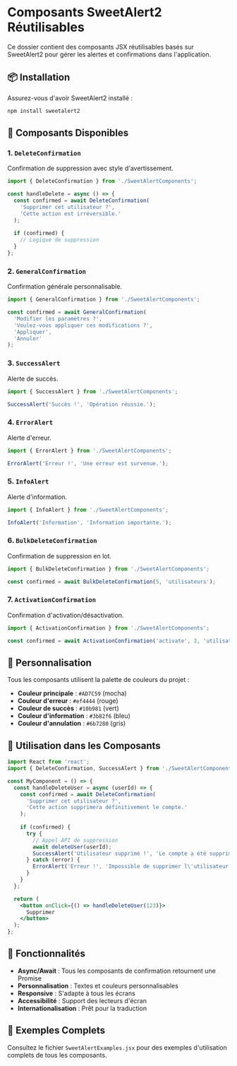 # Composants SweetAlert2 Réutilisables

Ce dossier contient des composants JSX réutilisables basés sur SweetAlert2 pour gérer les alertes et confirmations dans l'application.

## 📦 Installation

Assurez-vous d'avoir SweetAlert2 installé :

```bash
npm install sweetalert2
```

## 🚀 Composants Disponibles

### 1. `DeleteConfirmation`
Confirmation de suppression avec style d'avertissement.

```jsx
import { DeleteConfirmation } from './SweetAlertComponents';

const handleDelete = async () => {
  const confirmed = await DeleteConfirmation(
    'Supprimer cet utilisateur ?',
    'Cette action est irréversible.'
  );
  
  if (confirmed) {
    // Logique de suppression
  }
};
```

### 2. `GeneralConfirmation`
Confirmation générale personnalisable.

```jsx
import { GeneralConfirmation } from './SweetAlertComponents';

const confirmed = await GeneralConfirmation(
  'Modifier les paramètres ?',
  'Voulez-vous appliquer ces modifications ?',
  'Appliquer',
  'Annuler'
);
```

### 3. `SuccessAlert`
Alerte de succès.

```jsx
import { SuccessAlert } from './SweetAlertComponents';

SuccessAlert('Succès !', 'Opération réussie.');
```

### 4. `ErrorAlert`
Alerte d'erreur.

```jsx
import { ErrorAlert } from './SweetAlertComponents';

ErrorAlert('Erreur !', 'Une erreur est survenue.');
```

### 5. `InfoAlert`
Alerte d'information.

```jsx
import { InfoAlert } from './SweetAlertComponents';

InfoAlert('Information', 'Information importante.');
```

### 6. `BulkDeleteConfirmation`
Confirmation de suppression en lot.

```jsx
import { BulkDeleteConfirmation } from './SweetAlertComponents';

const confirmed = await BulkDeleteConfirmation(5, 'utilisateurs');
```

### 7. `ActivationConfirmation`
Confirmation d'activation/désactivation.

```jsx
import { ActivationConfirmation } from './SweetAlertComponents';

const confirmed = await ActivationConfirmation('activate', 3, 'utilisateurs');
```

## 🎨 Personnalisation

Tous les composants utilisent la palette de couleurs du projet :

- **Couleur principale** : `#AD7C59` (mocha)
- **Couleur d'erreur** : `#ef4444` (rouge)
- **Couleur de succès** : `#10b981` (vert)
- **Couleur d'information** : `#3b82f6` (bleu)
- **Couleur d'annulation** : `#6b7280` (gris)

## 📱 Utilisation dans les Composants

```jsx
import React from 'react';
import { DeleteConfirmation, SuccessAlert } from './SweetAlertComponents';

const MyComponent = () => {
  const handleDeleteUser = async (userId) => {
    const confirmed = await DeleteConfirmation(
      'Supprimer cet utilisateur ?',
      'Cette action supprimera définitivement le compte.'
    );
    
    if (confirmed) {
      try {
        // Appel API de suppression
        await deleteUser(userId);
        SuccessAlert('Utilisateur supprimé !', 'Le compte a été supprimé avec succès.');
      } catch (error) {
        ErrorAlert('Erreur !', 'Impossible de supprimer l\'utilisateur.');
      }
    }
  };

  return (
    <button onClick={() => handleDeleteUser(123)}>
      Supprimer
    </button>
  );
};
```

## 🔧 Fonctionnalités

- **Async/Await** : Tous les composants de confirmation retournent une Promise
- **Personnalisation** : Textes et couleurs personnalisables
- **Responsive** : S'adapte à tous les écrans
- **Accessibilité** : Support des lecteurs d'écran
- **Internationalisation** : Prêt pour la traduction

## 📝 Exemples Complets

Consultez le fichier `SweetAlertExamples.jsx` pour des exemples d'utilisation complets de tous les composants. 